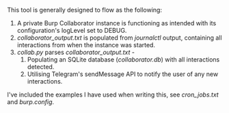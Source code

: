 This tool is generally designed to flow as the following:

1. A private Burp Collaborator instance is functioning as intended with its configuration's logLevel set to DEBUG.
2. *collaborator_output.txt* is populated from *journalctl* output, containing all interactions from when the instance was started.
3. *collab.py* parses *collaborator_output.txt* -
    1. Populating an SQLite database (*collaborator.db*) with all interactions detected.
    2. Utilising Telegram's sendMessage API to notify the user of any new interactions.

I've included the examples I have used when writing this, see *cron_jobs.txt* and *burp.config*.
